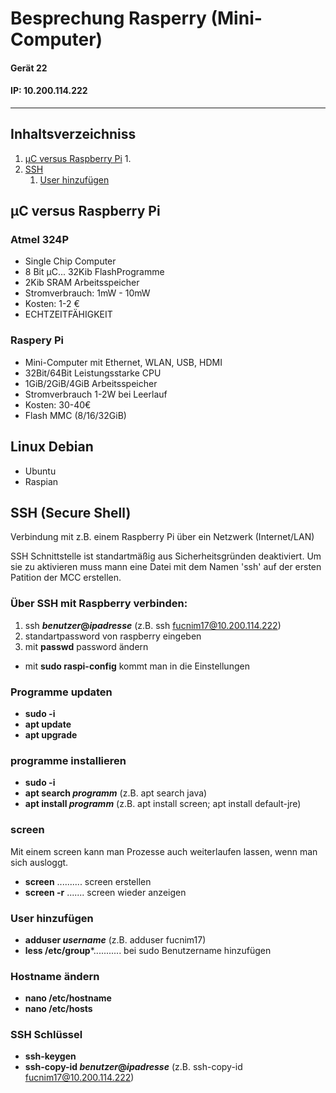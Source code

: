 # Besprechung Rasperry (Mini-Computer)      
#### Gerät 22
#### IP: 10.200.114.222 
-----------------------------------------------------------
## Inhaltsverzeichniss

1. [µC versus Raspberry Pi](#µc-versus-raspberry-pi)
   1.
1. [SSH](#ssh-secure-shell)
   1. [User hinzufügen](#user-hinzufügen)

## µC versus Raspberry Pi
### Atmel 324P
* Single Chip Computer
* 8 Bit µC... 32Kib FlashProgramme
* 2Kib SRAM Arbeitsspeicher
* Stromverbrauch: 1mW - 10mW
* Kosten: 1-2 €
* ECHTZEITFÄHIGKEIT

### Raspery Pi
* Mini-Computer mit Ethernet, WLAN, USB, HDMI
* 32Bit/64Bit Leistungsstarke CPU
* 1GiB/2GiB/4GiB Arbeitsspeicher
* Stromverbrauch 1-2W bei Leerlauf
* Kosten: 30-40€
* Flash MMC (8/16/32GiB)

## Linux Debian
* Ubuntu
* Raspian

## SSH (Secure Shell)
Verbindung mit z.B. einem Raspberry Pi über ein Netzwerk (Internet/LAN)

SSH Schnittstelle ist standartmäßig aus Sicherheitsgründen deaktiviert. Um sie zu aktivieren muss mann eine Datei mit dem Namen 'ssh' auf der ersten Patition der MCC erstellen.

### Über SSH mit Raspberry verbinden:
1. ssh ***benutzer*@*ipadresse*** (z.B. ssh fucnim17@10.200.114.222)
1. standartpassword von raspberry eingeben
1. mit **passwd** password ändern

* mit **sudo raspi-config** kommt man in die Einstellungen

### Programme updaten
* **sudo -i**
* **apt update**
* **apt upgrade**

### programme installieren
* **sudo -i**
* **apt search *programm*** (z.B. apt search java)
* **apt install *programm*** (z.B. apt install screen; apt install default-jre)

### screen
Mit einem screen kann man Prozesse auch weiterlaufen lassen, wenn man sich ausloggt.
* **screen** .......... screen erstellen
* **screen -r** ....... screen wieder anzeigen

### User hinzufügen
* **adduser *username*** (z.B. adduser fucnim17)
* **less /etc/group***........... bei sudo Benutzername hinzufügen

### Hostname ändern
* **nano /etc/hostname**
* **nano /etc/hosts**

### SSH Schlüssel
* **ssh-keygen**
* **ssh-copy-id *benutzer*@*ipadresse*** (z.B. ssh-copy-id fucnim17@10.200.114.222)
